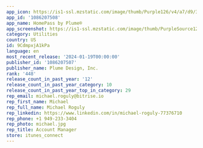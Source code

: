 ```yaml
---
app_icon: https://is1-ssl.mzstatic.com/image/thumb/Purple126/v4/a7/d9/37/a7d93773-3e15-9088-e60e-83f4450e19b4/AppIcon-1x_U007emarketing-0-7-0-85-220.png/1024x1024bb.png
app_id: '1086207508'
app_name: HomePass by Plume®
app_screenshot: https://is1-ssl.mzstatic.com/image/thumb/PurpleSource122/v4/73/15/8a/73158ab4-9b4e-425a-c0f6-33252cd6e240/29f25341-6d82-4e8f-bf36-1a02dbfbfb7c_01-home-default_copy.png/1242x2688bb.png
category: Utilities
country: US
id: 9CdmpxjA1kPa
language: en
most_recent_release: '2024-01-19T00:00:00'
publisher_id: '1086207507'
publisher_name: Plume Design, Inc.
rank: '448'
release_count_in_past_year: '12'
release_count_in_past_year_category: 10
release_count_in_past_year_top_in_category: 29
rep_email: michael.roguly@bitrise.io
rep_first_name: Michael
rep_full_name: Michael Roguly
rep_linkedin: https://www.linkedin.com/in/michael-roguly-77376710
rep_phone: +1 949-233-3404
rep_photo: michael.jpg
rep_title: Account Manager
store: itunes_connect
---
```

